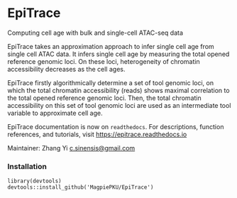 # EpiTrace
 Computing cell age with bulk and single-cell ATAC-seq data   

 EpiTrace takes an approximation approach to infer single cell age from single cell ATAC data. It infers single cell age by measuring the total opened reference genomic loci. On these loci, heterogeneity of chromatin accessibility decreases as the cell ages.   

 EpiTrace firstly algorithmically determine a set of tool genomic loci, on which the total chromatin accessibility (reads) shows maximal correlation to the total opened reference genomic loci. Then, the total chromatin accessibility on this set of tool genomic loci are used as an intermediate tool variable to approximate cell age.  
 
 EpiTrace documentation is now on `readthedocs`. For descriptions, function references, and tutorials, visit https://epitrace.readthedocs.io 

 Maintainer: Zhang Yi <c.sinensis@gmail.com>      

### Installation
```
library(devtools)   
devtools::install_github('MagpiePKU/EpiTrace')    
```

